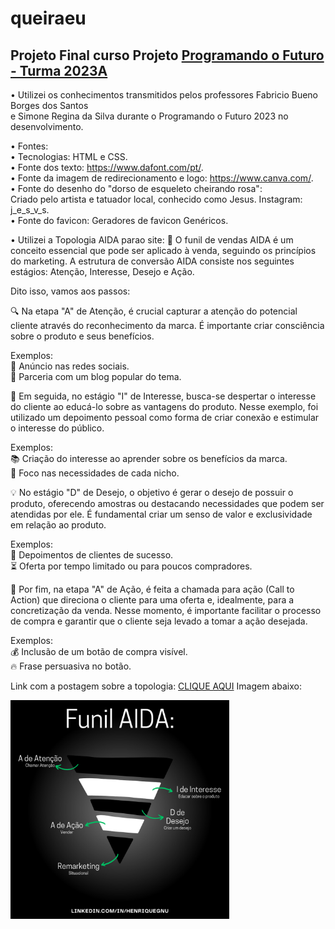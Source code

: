 # queiraeu

## Projeto Final curso Projeto [Programando o Futuro - Turma 2023A](https://amureltec.com.br/programandoofuturo/)   


• Utilizei os conhecimentos transmitidos pelos professores Fabricio Bueno Borges dos Santos   
  e Simone Regina da Silva durante o Programando o Futuro 2023 no desenvolvimento.   
   
• Fontes:   
  • Tecnologias: HTML e CSS.   
  • Fonte dos texto: https://www.dafont.com/pt/.   
  • Fonte da imagem de redirecionamento e logo: https://www.canva.com/.   
  • Fonte do desenho do "dorso de esqueleto cheirando rosa":   
    Criado pelo artista e tatuador local, conhecido como Jesus. Instagram: j_e_s_v_s.   
  • Fonte do favicon: Geradores de favicon Genéricos.

• Utilizei a Topologia AIDA parao site: 
🎯 O funil de vendas AIDA é um conceito essencial que pode ser aplicado à venda, seguindo os princípios do marketing. A estrutura de conversão AIDA consiste nos seguintes estágios: Atenção, Interesse, Desejo e Ação.   
   
Dito isso, vamos aos passos:   

🔍 Na etapa "A" de Atenção, é crucial capturar a atenção do potencial cliente através do reconhecimento da marca. É importante criar consciência sobre o produto e seus benefícios.   

Exemplos:   
📲 Anúncio nas redes sociais.   
🤝 Parceria com um blog popular do tema.   
   
🤔 Em seguida, no estágio "I" de Interesse, busca-se despertar o interesse do cliente ao educá-lo sobre as vantagens do produto. Nesse exemplo, foi utilizado um depoimento pessoal como forma de criar conexão e estimular o interesse do público.   
   
Exemplos:   
📚 Criação do interesse ao aprender sobre os benefícios da marca.   
🎯 Foco nas necessidades de cada nicho.   
   
💡 No estágio "D" de Desejo, o objetivo é gerar o desejo de possuir o produto, oferecendo amostras ou destacando necessidades que podem ser atendidas por ele. É fundamental criar um senso de valor e exclusividade em relação ao produto.   
   
Exemplos:   
💬 Depoimentos de clientes de sucesso.   
⏳ Oferta por tempo limitado ou para poucos compradores.   
   
📢 Por fim, na etapa "A" de Ação, é feita a chamada para ação (Call to Action) que direciona o cliente para uma oferta e, idealmente, para a concretização da venda. Nesse momento, é importante facilitar o processo de compra e garantir que o cliente seja levado a tomar a ação desejada.   
   
Exemplos:   
💰 Inclusão de um botão de compra visível.   
🔥 Frase persuasiva no botão.   

Link com a postagem sobre a topologia: [CLIQUE AQUI](https://www.linkedin.com/posts/henriquegnu_marketing-redessociais-vendas-activity-7069492580547239937-R4pn?utm_source=share&utm_medium=member_desktop)
Imagem abaixo:
<p>
  <img src="Funil AIDA + Remarketing.png" width="350" title="Funil AIDA + Remarketing">
</p>
